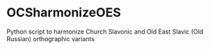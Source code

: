 # OCSharmonizeOES
Python script to harmonize Church Slavonic and Old East Slavic (Old Russian) orthographic variants
